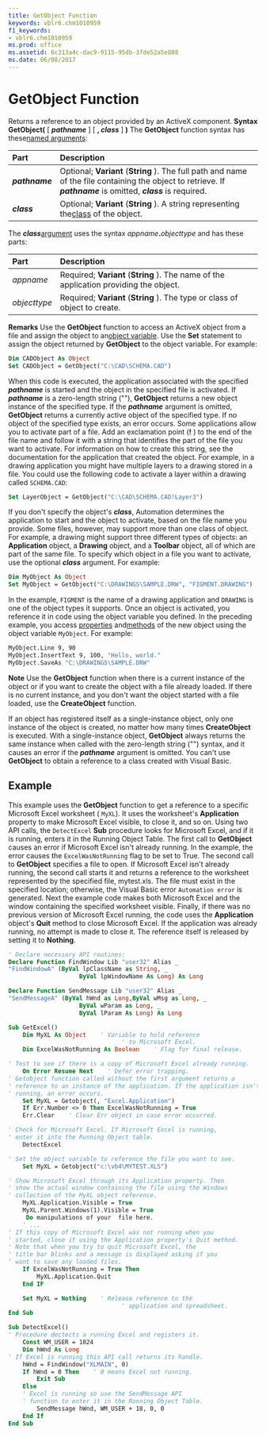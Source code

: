 ```yaml
---
title: GetObject Function
keywords: vblr6.chm1010959
f1_keywords:
- vblr6.chm1010959
ms.prod: office
ms.assetid: 6c313a4c-dac9-9115-95db-3fde52a5e888
ms.date: 06/08/2017
---
```



# GetObject Function



Returns a reference to an object provided by an ActiveX component.
 **Syntax**
 **GetObject(** [ **_pathname_** ] [ **,  _class_** ] **)**
The  **GetObject** function syntax has these[named arguments](vbe-glossary.md):


|**Part**|**Description**|
|:-----|:-----|
|**_pathname_**|Optional;  **Variant** (**String** ). The full path and name of the file containing the object to retrieve. If **_pathname_** is omitted, **_class_** is required.|
|**_class_**|Optional;  **Variant** (**String** ). A string representing the[class](vbe-glossary.md) of the object.|

The  **_class_**[argument](vbe-glossary.md) uses the syntax _appname_**.**_objecttype_ and has these parts:


|**Part**|**Description**|
|:-----|:-----|
| _appname_|Required;  **Variant** (**String** ). The name of the application providing the object.|
| _objecttype_|Required;  **Variant** (**String** ). The type or class of object to create.|

 **Remarks**
Use the  **GetObject** function to access an ActiveX object from a file and assign the object to an[object variable](vbe-glossary.md). Use the  **Set** statement to assign the object returned by **GetObject** to the object variable. For example:



```vb
Dim CADObject As Object
Set CADObject = GetObject("C:\CAD\SCHEMA.CAD")
```

When this code is executed, the application associated with the specified  **_pathname_** is started and the object in the specified file is activated.
If  **_pathname_** is a zero-length string (""), **GetObject** returns a new object instance of the specified type. If the **_pathname_** argument is omitted, **GetObject** returns a currently active object of the specified type. If no object of the specified type exists, an error occurs.
Some applications allow you to activate part of a file. Add an exclamation point (**!** ) to the end of the file name and follow it with a string that identifies the part of the file you want to activate. For information on how to create this string, see the documentation for the application that created the object.
For example, in a drawing application you might have multiple layers to a drawing stored in a file. You could use the following code to activate a layer within a drawing called  `SCHEMA.CAD`:



```vb
Set LayerObject = GetObject("C:\CAD\SCHEMA.CAD!Layer3")
```

If you don't specify the object's  **_class_**, Automation determines the application to start and the object to activate, based on the file name you provide. Some files, however, may support more than one class of object. For example, a drawing might support three different types of objects: an **Application** object, a **Drawing** object, and a **Toolbar** object, all of which are part of the same file. To specify which object in a file you want to activate, use the optional **_class_** argument. For example:



```vb
Dim MyObject As Object
Set MyObject = GetObject("C:\DRAWINGS\SAMPLE.DRW", "FIGMENT.DRAWING")
```

In the example,  `FIGMENT` is the name of a drawing application and `DRAWING` is one of the object types it supports.
Once an object is activated, you reference it in code using the object variable you defined. In the preceding example, you access [properties](vbe-glossary.md) and[methods](vbe-glossary.md) of the new object using the object variable `MyObject`. For example:



```vb
MyObject.Line 9, 90
MyObject.InsertText 9, 100, "Hello, world."
MyObject.SaveAs "C:\DRAWINGS\SAMPLE.DRW"
```


 **Note**  Use the  **GetObject** function when there is a current instance of the object or if you want to create the object with a file already loaded. If there is no current instance, and you don't want the object started with a file loaded, use the **CreateObject** function.

If an object has registered itself as a single-instance object, only one instance of the object is created, no matter how many times  **CreateObject** is executed. With a single-instance object, **GetObject** always returns the same instance when called with the zero-length string ("") syntax, and it causes an error if the **_pathname_** argument is omitted. You can't use **GetObject** to obtain a reference to a class created with Visual Basic.

## Example

This example uses the  **GetObject** function to get a reference to a specific Microsoft Excel worksheet ( `MyXL`). It uses the worksheet's  **Application** property to make Microsoft Excel visible, to close it, and so on. Using two API calls, the `DetectExcel` **Sub** procedure looks for Microsoft Excel, and if it is running, enters it in the Running Object Table. The first call to **GetObject** causes an error if Microsoft Excel isn't already running. In the example, the error causes the `ExcelWasNotRunning` flag to be set to True. The second call to **GetObject** specifies a file to open. If Microsoft Excel isn't already running, the second call starts it and returns a reference to the worksheet represented by the specified file, mytest.xls. The file must exist in the specified location; otherwise, the Visual Basic error `Automation error` is generated. Next the example code makes both Microsoft Excel and the window containing the specified worksheet visible. Finally, if there was no previous version of Microsoft Excel running, the code uses the **Application** object's **Quit** method to close Microsoft Excel. If the application was already running, no attempt is made to close it. The reference itself is released by setting it to **Nothing**.


```vb
' Declare necessary API routines:
Declare Function FindWindow Lib "user32" Alias _
"FindWindowA" (ByVal lpClassName as String, _
                    ByVal lpWindowName As Long) As Long

Declare Function SendMessage Lib "user32" Alias _
"SendMessageA" (ByVal hWnd as Long,ByVal wMsg as Long, _
                    ByVal wParam as Long, _
                    ByVal lParam As Long) As Long

Sub GetExcel()
    Dim MyXL As Object    ' Variable to hold reference
                                ' to Microsoft Excel.
    Dim ExcelWasNotRunning As Boolean    ' Flag for final release.

' Test to see if there is a copy of Microsoft Excel already running.
    On Error Resume Next    ' Defer error trapping.
' Getobject function called without the first argument returns a 
' reference to an instance of the application. If the application isn't
' running, an error occurs.
    Set MyXL = Getobject(, "Excel.Application")
    If Err.Number <> 0 Then ExcelWasNotRunning = True
    Err.Clear    ' Clear Err object in case error occurred.

' Check for Microsoft Excel. If Microsoft Excel is running,
' enter it into the Running Object table.
    DetectExcel

' Set the object variable to reference the file you want to see.
    Set MyXL = Getobject("c:\vb4\MYTEST.XLS")

' Show Microsoft Excel through its Application property. Then
' show the actual window containing the file using the Windows
' collection of the MyXL object reference.
    MyXL.Application.Visible = True
    MyXL.Parent.Windows(1).Visible = True
     Do manipulations of your  file here.
    ' ...
' If this copy of Microsoft Excel was not running when you
' started, close it using the Application property's Quit method.
' Note that when you try to quit Microsoft Excel, the
' title bar blinks and a message is displayed asking if you
' want to save any loaded files.
    If ExcelWasNotRunning = True Then 
        MyXL.Application.Quit
    End IF

    Set MyXL = Nothing    ' Release reference to the
                                ' application and spreadsheet.
End Sub

Sub DetectExcel()
' Procedure dectects a running Excel and registers it.
    Const WM_USER = 1024
    Dim hWnd As Long
' If Excel is running this API call returns its handle.
    hWnd = FindWindow("XLMAIN", 0)
    If hWnd = 0 Then    ' 0 means Excel not running.
        Exit Sub
    Else                
    ' Excel is running so use the SendMessage API 
    ' function to enter it in the Running Object Table.
        SendMessage hWnd, WM_USER + 18, 0, 0
    End If
End Sub
```


